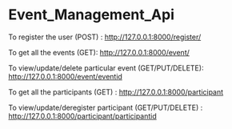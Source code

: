 # Event_Management_Api

To register the user (POST) : http://127.0.0.1:8000/register/

To get all the events (GET): http://127.0.0.1:8000/event/

To view/update/delete particular event (GET/PUT/DELETE): http://127.0.0.1:8000/event/eventid

To get all the participants (GET) : http://127.0.0.1:8000/participant

To view/update/deregister participant (GET/PUT/DELETE) : http://127.0.0.1:8000/participant/participantid
